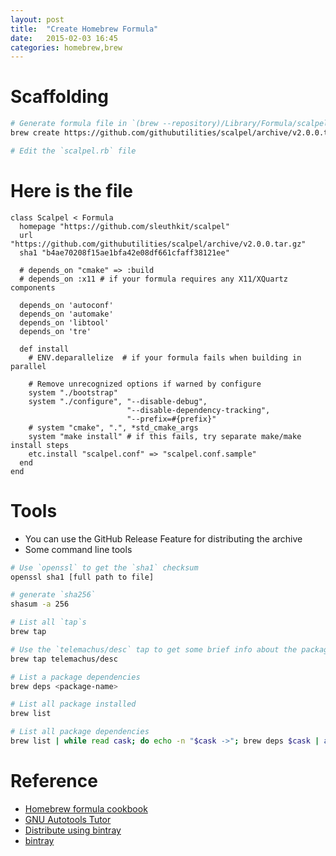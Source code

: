 ```yaml
---
layout: post
title:  "Create Homebrew Formula"
date:   2015-02-03 16:45
categories: homebrew,brew
---
```


# Scaffolding
```sh
# Generate formula file in `(brew --repository)/Library/Formula/scalpel.rb`
brew create https://github.com/githubutilities/scalpel/archive/v2.0.0.tar.gz

# Edit the `scalpel.rb` file
```

# Here is the file
```
class Scalpel < Formula
  homepage "https://github.com/sleuthkit/scalpel"
  url "https://github.com/githubutilities/scalpel/archive/v2.0.0.tar.gz"
  sha1 "b4ae70208f15ae1bfa42e08df661cfaff38121ee"

  # depends_on "cmake" => :build
  # depends_on :x11 # if your formula requires any X11/XQuartz components

  depends_on 'autoconf'
  depends_on 'automake'
  depends_on 'libtool'
  depends_on 'tre'

  def install
    # ENV.deparallelize  # if your formula fails when building in parallel

    # Remove unrecognized options if warned by configure
    system "./bootstrap"
    system "./configure", "--disable-debug",
                          "--disable-dependency-tracking",
                          "--prefix=#{prefix}"
    # system "cmake", ".", *std_cmake_args
    system "make install" # if this fails, try separate make/make install steps
    etc.install "scalpel.conf" => "scalpel.conf.sample"
  end
end
```

# Tools

* You can use the GitHub Release Feature for distributing the archive
* Some command line tools

```sh
# Use `openssl` to get the `sha1` checksum
openssl sha1 [full path to file]

# generate `sha256`
shasum -a 256

# List all `tap`s
brew tap

# Use the `telemachus/desc` tap to get some brief info about the package
brew tap telemachus/desc

# List a package dependencies
brew deps <package-name>

# List all package installed
brew list

# List all package dependencies
brew list | while read cask; do echo -n "$cask ->"; brew deps $cask | awk '{printf(" %s ", $0)}'; echo ""; done
```


# Reference
* [Homebrew formula cookbook](https://github.com/Homebrew/homebrew/blob/master/share/doc/homebrew/Formula-Cookbook.md#formula-cookbook)
* [GNU Autotools Tutor](https://www.lrde.epita.fr/~adl/dl/autotools.pdf)
* [Distribute using bintray](http://blog.bintray.com/2013/05/30/google-and-github-insist-go-store-your-binaries-in-a-proper-place/)
* [bintray](https://bintray.com)